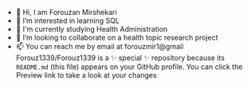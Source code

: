 - 👋 Hi, I am Forouzan Mirshekari
- 👀 I’m interested in learning SQL
- 🌱 I'm currently studying Health Administration
- 💞️ I’m looking to collaborate on a health topic research project
- 📫 You can reach me by email at forouzmir1@gmail
Forouz1339/Forouz1339 is a ✨ special ✨ repository because its `README.md` (this file) appears on your GitHub profile.
You can click the Preview link to take a look at your changes
